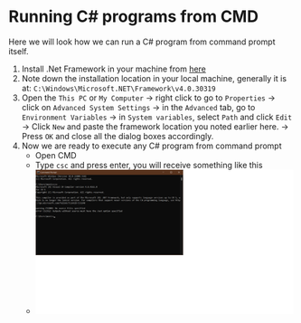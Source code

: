 # Running C# programs from CMD

Here we will look how we can run a C# program from command prompt itself.

1. Install .Net Framework in your machine from [here](https://dotnet.microsoft.com/download/dotnet-framework)
2. Note down the installation location in your local machine, generally it is at: `C:\Windows\Microsoft.NET\Framework\v4.0.30319`
3. Open the `This PC` or `My Computer` -> right click to go to `Properties` -> click on `Advanced System Settings` -> in the `Advanced` tab, go to `Environment Variables` -> in `System variables`, select `Path` and click `Edit` -> Click `New` and paste the framework location you noted earlier here. -> Press `OK` and close all the dialog boxes accordingly.
4. Now we are ready to execute any C# program from command prompt
   - Open CMD
   - Type `csc` and press enter, you will receive something like this
   - ![testing in command prompt](\images\3.png)
